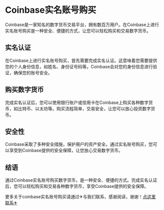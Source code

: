 # Coinbase实名账号购买

Coinbase是一家知名的数字货币交易平台，拥有数百万用户。在Coinbase上进行实名账号购买是一种安全、便捷的方式，让您可以轻松购买和交易数字货币。

## 实名认证

在Coinbase上进行实名账号购买，首先需要完成实名认证。这意味着您需要提供您的个人身份信息，如姓名、身份证号码等。Coinbase会对您的身份信息进行验证，确保您的账号安全。

## 购买数字货币

完成实名认证后，您可以使用银行账户或信用卡在Coinbase上购买各种数字货币，如比特币、以太坊等。购买流程简单，交易安全，让您可以放心投资数字货币。

## 安全性

Coinbase采取了多种安全措施，保护用户的资产安全。通过实名账号购买，您可以享受到Coinbase提供的安全保障，让您放心交易数字货币。

## 结语

通过Coinbase实名账号购买数字货币，是一种安全、便捷的方式。完成实名认证后，您可以轻松购买和交易各种数字货币，享受Coinbase提供的安全保障。

更多关于coinbase实名账号购买请通过✈与我们联系，感谢阅读，谢谢！[点这里联系✈](https://abc.k02.cc)